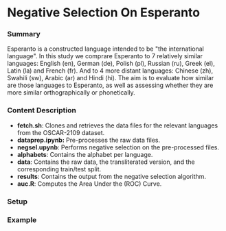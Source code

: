 # Negative Selection On Esperanto

### Summary
Esperanto is a constructed language intended to be "the international language". In this study we comprare Esperanto 
to 7 relatively similar languages: English (en), German (de), Polish (pl), Russian (ru), Greek (el), Latin (la) and 
French (fr). And to 4 more distant languages: Chinese (zh), Swahili (sw), Arabic (ar) and Hindi (hi). The aim is to 
evaluate how similar are those languages to Esperanto, as well as  assessing whether they are more similar 
orthographically or phonetically.

### Content Description
* **fetch.sh**: Clones and retrieves the data files for the relevant languages from the OSCAR-2109 dataset.
* **dataprep.ipynb:** Pre-processes the raw data files. 
* **negsel.upynb**: Performs negative selection on the pre-processed files.
* **alphabets**: Contains the alphabet per language.
* **data**: Contains the raw data, the transliterated version, and the corresponding train/test split.
* **results**: Contains the output from the negative selection algorithm.
* **auc.R**: Computes the Area Under the (ROC) Curve.

### Setup


### Example
